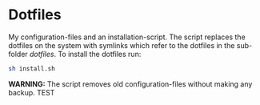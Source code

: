 # Dotfiles

My configuration-files and an installation-script. The script replaces the dotfiles on the system with symlinks which refer to the dotfiles in the sub-folder *dotfiles*. To install the dotfiles run:

```sh
sh install.sh
```

**WARNING:** The script removes old configuration-files without making any backup.
TEST
